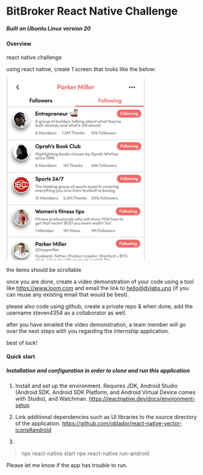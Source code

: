 # BitBroker React Native Challenge
##### Built on Ubuntu Linux version 20 

#### Overview 

react native challenge

using react native, create 1 screen that looks like the below:

![screenshot](/images/react-native-challenge.png)

the items should be scrollable

once you are done, create a video demonstration of your code using a tool like https://www.loom.com and email the link to hello@dvlabs.uno (if you can reuse any existing email that would be best). 

please also code using github, create a private repo & when done, add the username steven4354 as a collaborator as well.

after you have emailed the video demonstration, a team member will go over the next steps with you regarding the internship application.

best of luck!


#### Quick start
##### Installation and configuration in order to clone and run this application

1. Install and set up the environment. Requires JDK, Android Studio (Android SDK, Android SDK Platform, and Android Virtual Device comes with Studio), and Watchman.  https://reactnative.dev/docs/environment-setup 

2. Link additional dependencies such as UI libraries to the source directory of the application.
https://github.com/oblador/react-native-vector-icons#android

3. 
  >npx react-native start 
  >npx react-native run-android
  
  Please let me know if the app has trouble to run.
